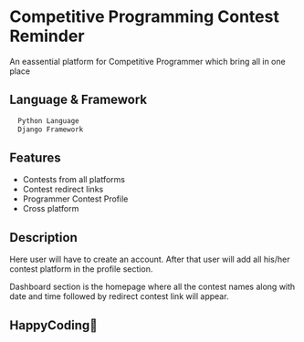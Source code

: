 
# Competitive Programming Contest Reminder

An eassential platform for Competitive Programmer which bring all
in one place 

## Language & Framework

```bash
  Python Language
  Django Framework
```


## Features

- Contests from all platforms
- Contest redirect links
- Programmer Contest Profile
- Cross platform


## Description

Here user will have to create an account. After that user will add
all his/her contest platform in the profile section.

Dashboard section is the homepage where all the contest names along
with date and time followed by redirect contest link will appear.

## HappyCoding🙂

